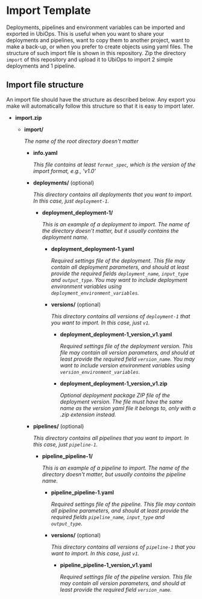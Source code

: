 # Import Template

Deployments, pipelines and environment variables can be imported and exported in UbiOps. This is useful when you want
to share your deployments and pipelines, want to copy them to another project, want to make a back-up, or when you
prefer to create objects using yaml files. The structure of such import file is shown in this repository. Zip the
directory `import` of this repository and upload it to UbiOps to import 2 simple deployments and 1 pipeline.

## Import file structure

An import file should have the structure as described below. Any export you make will automatically follow this
structure so that it is easy to import later.

- **import.zip**

    - **import&#47;**

        *The name of the root directory doesn't matter*

        - **info.yaml**

            *This file contains at least `format_spec`, which is the version of the import format, e.g., 'v1.0'*

        - **deployments&#47;** 	(optional)

            *This directory contains all deployments that you want to import. In this case, just `deployment-1`.*

            - **deployment_deployment-1&#47;**

                *This is an example of a deployment to import. The name of the directory doesn't matter, but it usually
                contains the deployment name.*

                - **deployment_deployment-1.yaml**

                    *Required settings file of the deployment. This file may contain all deployment parameters, and
                    should at least provide the required fields `deployment_name`, `input_type` and `output_type`. You
                    may want to include deployment environment variables using `deployment_environment_variables`.*

                - **versions&#47;**  (optional)

                    *This directory contains all versions of `deployment-1` that you want to import. In this case, just
                    `v1`.*

                    - **deployment_deployment-1_version_v1.yaml**

                        *Required settings file of the deployment version. This file may contain all version parameters,
                        and should at least provide the required field `version_name`. You may want to include version
                        environment variables using `version_environment_variables`.*

                    - **deployment_deployment-1_version_v1.zip**

                        *Optional deployment package ZIP file of the deployment version. The file must have the same
                        name as the version yaml file it belongs to, only with a .zip extension instead.*

        - **pipelines&#47;**  (optional)

            *This directory contains all pipelines that you want to import. In this case, just `pipeline-1`.*

            - **pipeline_pipeline-1&#47;**

                *This is an example of a pipeline to import. The name of the directory doesn't matter, but usually
                contains the pipeline name.*

                - **pipeline_pipeline-1.yaml**

                    *Required settings file of the pipeline. This file may contain all pipeline parameters, and should
                    at least provide the required fields `pipeline_name`, `input_type` and `output_type`.*

                - **versions&#47;**  (optional)

                    *This directory contains all versions of `pipeline-1` that you want to import. In this case, just
                    `v1`.*

                    - **pipeline_pipeline-1_version_v1.yaml**

                        *Required settings file of the pipeline version. This file may contain all version parameters,
                        and should at least provide the required field `version_name`.*
